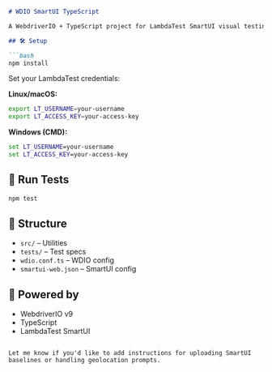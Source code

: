 ````markdown
# WDIO SmartUI TypeScript

A WebdriverIO + TypeScript project for LambdaTest SmartUI visual testing on real Android devices.

## 🛠 Setup

```bash
npm install
````

Set your LambdaTest credentials:

**Linux/macOS:**

```bash
export LT_USERNAME=your-username
export LT_ACCESS_KEY=your-access-key
```

**Windows (CMD):**

```cmd
set LT_USERNAME=your-username
set LT_ACCESS_KEY=your-access-key
```

## 🚀 Run Tests

```bash
npm test
```

## 📁 Structure

* `src/` – Utilities
* `tests/` – Test specs
* `wdio.conf.ts` – WDIO config
* `smartui-web.json` – SmartUI config

## 🔗 Powered by

* WebdriverIO v9
* TypeScript
* LambdaTest SmartUI

```

Let me know if you'd like to add instructions for uploading SmartUI baselines or handling geolocation prompts.
```
